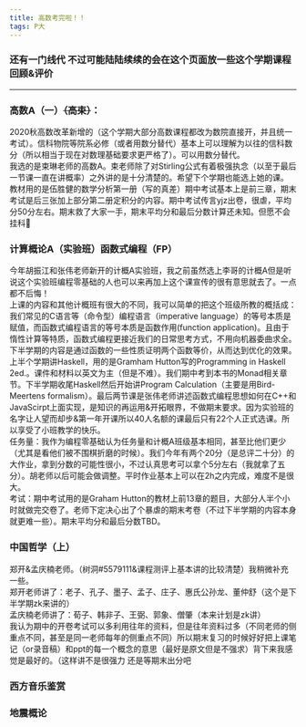 ```yaml
---
title: 高数考完啦！！
tags: P大
---
```

### 还有一门线代 不过可能陆陆续续的会在这个页面放一些这个学期课程回顾&评价 
---

### 高数A（一）~~（高束）~~：
2020秋高数改革新增的（这个学期大部分高数课程都改为数院直接开，并且统一考试）。信科物院等院系必修（或者用数分替代）基本上可以理解为以往的信科数分（所以相当于现在对数理基础要求更严格了）。可以用数分替代。  
我选的是束琳老师的高数A。束老师除了对Stirling公式有着极强执念（以至于最后一节课一直在讲概率）之外讲的是十分清楚的。希望下个学期也能选上她的课。  
教材用的是伍胜健的数学分析第一册（写的真差）期中考试基本上是前三章，期末考试是后三张加上部分第二册定积分的内容。期中考试传言yjz出卷，很虐，平均分50分左右。期末救了大家一手，期末平均分和最后分数计算还未知。但愿不会挂科🙏

### 计算概论A（实验班）函数式编程（FP）
今年胡振江和张伟老师新开的计概A实验班，我之前虽然选上李哥的计概A但是听说这个实验班编程零基础的人也可以来再加上这个课宣传的很有意思就去了。一点都不后悔！  
上课的内容和其他计概班有很大的不同，我可以简单的把这个班级所教的概括成：我们常见的C语言等（命令型）编程语言（imperative language）的等号本质是赋值，而函数式编程语言的等号本质是函数作用(function application)。且由于惰性计算等特质，函数式编程更接近我们的日常思考方式，不用向机器委曲求全。下半学期的内容是通过函数的一些性质证明两个函数等价，从而达到优化的效果。  
上半个学期讲Haskell，用的是Gramham Hutton写的Programming in Haskell 2ed.。课件和材料以英文为主（但是不难）。我们期中考到本书的Monad相关章节。下半学期收尾Haskell然后开始讲Program Calculation（主要是用Bird-Meertens formalism）。最后两节课是张伟老师讲述函数式编程思想如何在C++和JavaScirpt上面实现，是知识的再运用&开拓眼界，不做期末要求。因为实验班的名字让人望而却步&第一年开课所以40人名额的课最后只有22个人正式选课。所以享受了小班教学的快乐。  
任务量：我作为编程零基础认为任务量和计概A班级基本相同，甚至比他们更少（尤其是看他们被不围棋折磨的时候）。我们今年有两个20分（是总评二十分）的大作业，拿到分数的可能性很小，不过认真思考可以拿个5分左右（我就拿了五分）。胡老师以后可能会做调整。平时作业基本上可以在2h之内完成，难度不是很大。  
考试：期中考试用的是Graham Hutton的教材上前13章的题目，大部分人半个小时就做完交卷了。老师下定决心出了个暴虐的期末考卷（不过下半学期的内容本身就更难一些）。期末平均分和最后分数TBD。  

### 中国哲学（上）  
郑开&孟庆楠老师。（树洞#5579111&课程测评上基本讲的比较清楚）我稍微补充一些。  
郑开老师讲了：老子、孔子、墨子、孟子、庄子、惠氏公孙龙、董仲舒（这个是下半学期zk来讲的）  
孟庆楠老师讲了：荀子、韩非子、王弼、郭象、僧肇（本来计划是zk讲）  
我认为期中的开卷考试可以多利用往年的资料，但是往年资料过多（不同老师的侧重点不同，甚至是同一老师每年的侧重点不同）所以期末复习的时候好好把上课笔记（or录音稿）和ppt的每一个概念的意思（最好是原文但是不强求）背下来我感觉是最好的。（这样讲不是很强力 还是等期末出分吧   

### 西方音乐鉴赏

### 地震概论

